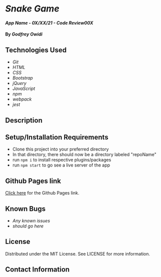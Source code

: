 # _Snake Game_

#### _App Name - 0X/XX/21 - Code Review00X_

#### By _**Godfrey Owidi**_

## Technologies Used

* _Git_
* _HTML_
* _CSS_ 
* _Bootstrap_
* _jQuery_
* _JavaScript_
* _npm_
* _webpack_
* _jest_



## Description

## Setup/Installation Requirements
* Clone this project into your preferred directory
* In that directory, there should now be a directory labeled "repoName"
* run `npm i` to install respective plugins/packages
* run `npm start` to go see a live server of the app

## Github Pages link

[Click here](https://github.com/godfreyowidi/fp_SnakeGame_JS) for the Github Pages link. 

## Known Bugs

* _Any known issues_
* _should go here_

## License

Distributed under the MIT License. See LICENSE for more information.


## Contact Information

